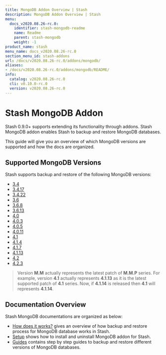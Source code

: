 ```yaml
---
title: MongoDB Addon Overview | Stash
description: MongoDB Addon Overview | Stash
menu:
  docs_v2020.08.26-rc.0:
    identifier: stash-mongodb-readme
    name: Readme
    parent: stash-mongodb
    weight: -1
product_name: stash
menu_name: docs_v2020.08.26-rc.0
section_menu_id: stash-addons
url: /docs/v2020.08.26-rc.0/addons/mongodb/
aliases:
- /docs/v2020.08.26-rc.0/addons/mongodb/README/
info:
  catalog: v2020.08.26-rc.0
  cli: v0.10.0-rc.0
  version: v2020.08.26-rc.0
---
```


# Stash MongoDB Addon

Stash 0.9.0+ supports extending its functionality through addons. Stash MongoDB addon enables Stash to backup and restore MongoDB databases.

This guide will give you an overview of which MongoDB versions are supported and how the docs are organized.

## Supported MongoDB Versions

Stash supports backup and restore of the following MongoDB versions:

- [3.4](/docs/v2020.08.26-rc.0/addons/mongodb/guides/3.4/mongodb)
- [3.4.17](/docs/v2020.08.26-rc.0/addons/mongodb/guides/3.4.17/mongodb)
- [3.4.22](/docs/v2020.08.26-rc.0/addons/mongodb/guides/3.4.22/mongodb)
- [3.6](/docs/v2020.08.26-rc.0/addons/mongodb/guides/3.6/mongodb)
- [3.6.8](/docs/v2020.08.26-rc.0/addons/mongodb/guides/3.6.8/mongodb)
- [3.6.13](/docs/v2020.08.26-rc.0/addons/mongodb/guides/3.6.13/mongodb)
- [4.0](/docs/v2020.08.26-rc.0/addons/mongodb/guides/4.0/mongodb)
- [4.0.3](/docs/v2020.08.26-rc.0/addons/mongodb/guides/4.0.3/mongodb)
- [4.0.5](/docs/v2020.08.26-rc.0/addons/mongodb/guides/4.0.5/mongodb)
- [4.0.11](/docs/v2020.08.26-rc.0/addons/mongodb/guides/4.0.11/mongodb)
- [4.1](/docs/v2020.08.26-rc.0/addons/mongodb/guides/4.1/mongodb)
- [4.1.4](/docs/v2020.08.26-rc.0/addons/mongodb/guides/4.1.4/mongodb)
- [4.1.7](/docs/v2020.08.26-rc.0/addons/mongodb/guides/4.1.7/mongodb)
- [4.1.13](/docs/v2020.08.26-rc.0/addons/mongodb/guides/4.1.13/mongodb)
- [4.2](/docs/v2020.08.26-rc.0/addons/mongodb/guides/4.2/mongodb)
- [4.2.3](/docs/v2020.08.26-rc.0/addons/mongodb/guides/4.2.3/mongodb)

>Version **M.M** actually represents the latest patch of **M.M.P** series. For example, version **4.1** actually represents **4.1.13** as it is the latest supported patch of **4.1** series. Now, if **4.1.14** is released then **4.1** will represents **4.1.14**.

## Documentation Overview

Stash MongoDB documentations are organized as below:

- [How does it works?](/docs/v2020.08.26-rc.0/addons/mongodb/overview) gives an overview of how backup and restore process for MongoDB database works in Stash.
- [Setup](/docs/v2020.08.26-rc.0/addons/mongodb/setup/install) shows how to install and uninstall MongoDB addon for Stash.
- [Guides](/docs/v2020.08.26-rc.0/addons/mongodb/guides/3.6/mongodb) contains step by step guides to backup and restore different versions of MongoDB databases.
